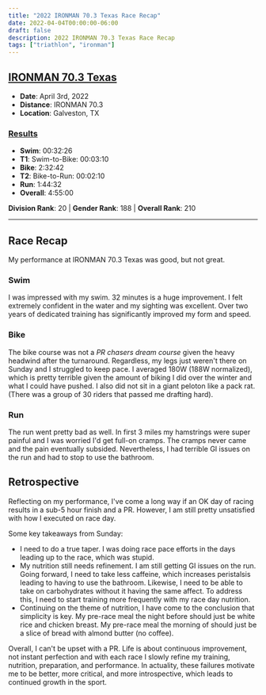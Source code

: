 ```yaml
---
title: "2022 IRONMAN 70.3 Texas Race Recap"
date: 2022-04-04T00:00:00-06:00
draft: false
description: 2022 IRONMAN 70.3 Texas Race Recap
tags: ["triathlon", "ironman"]
---
```


## [IRONMAN 70.3 Texas](https://www.ironman.com/im703-texas)
* **Date**: April 3rd, 2022
* **Distance**: IRONMAN 70.3
* **Location**: Galveston, TX

### [Results](https://www.ironman.com/im703-texas-results)
* **Swim**: 00:32:26
* **T1**: Swim-to-Bike: 00:03:10
* **Bike**: 2:32:42
* **T2**: Bike-to-Run: 00:02:10
* **Run**: 1:44:32
* **Overall**: 4:55:00

**Division Rank**: 20 | **Gender Rank**: 188 | **Overall Rank**: 210

---

## Race Recap
My performance at IRONMAN 70.3 Texas was good, but not great.

### Swim
I was impressed with my swim. 32 minutes is a huge improvement. I felt extremely confident in the water and my sighting was excellent. Over two years of dedicated training has significantly improved my form and speed.

### Bike
The bike course was not a *PR chasers dream course* given the heavy headwind after the turnaround. Regardless, my legs just weren't there on Sunday and I struggled to keep pace. I averaged 180W (188W normalized), which is pretty terrible given the amount of biking I did over the winter and what I could have pushed. I also did not sit in a giant peloton like a pack rat. (There was a group of 30 riders that passed me drafting hard).

### Run
The run went pretty bad as well. In first 3 miles my hamstrings were super painful and I was worried I'd get full-on cramps. The cramps never came and the pain eventually subsided. Nevertheless, I had terrible GI issues on the run and had to stop to use the bathroom.

## Retrospective
Reflecting on my performance, I've come a long way if an OK day of racing results in a sub-5 hour finish and a PR. However, I am still pretty unsatisfied with how I executed on race day.

Some key takeaways from Sunday:
* I need to do a true taper. I was doing race pace efforts in the days leading up to the race, which was stupid.
* My nutrition still needs refinement. I am still getting GI issues on the run. Going forward, I need to take less caffeine, which increases peristalsis leading to having to use the bathroom. Likewise, I need to be able to take on carbohydrates without it having the same affect. To address this, I need to start training more frequently with my race day nutrition.
* Continuing on the theme of nutrition, I have come to the conclusion that simplicity is key. My pre-race meal the night before should just be white rice and chicken breast. My pre-race meal the morning of should just be a slice of bread with almond butter (no coffee).

Overall, I can't be upset with a PR. Life is about continuous improvement, not instant perfection and with each race I slowly refine my training, nutrition, preparation, and performance. In actuality, these failures motivate me to be better, more critical, and more introspective, which leads to continued growth in the sport.
